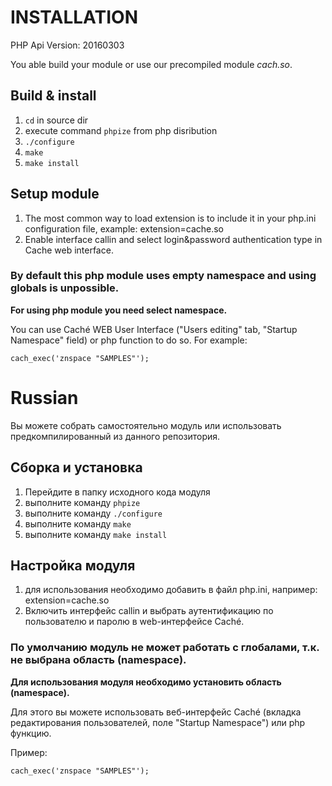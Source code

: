 # INSTALLATION

PHP Api Version:         20160303

You able build your module or use our precompiled module *cach.so*.

## Build & install
1. `cd` in source dir
2. execute command `phpize` from php disribution
3. `./configure`
4. `make`
4. `make install`

## Setup module

1. The most common way to load extension is to include it in your php.ini configuration file, example: extension=cache.so
2. Enable interface callin and select login&password authentication type in Cache web interface.

### By default this php module uses empty namespace and using globals is unpossible.
**For using php module you need select namespace.**

You can use Caché WEB User Interface ("Users editing" tab, "Startup Namespace" field)
or php function to do so.
For example:

`cach_exec('znspace "SAMPLES"');`

# Russian

Вы можете собрать самостоятельно модуль или использовать предкомпилированный из данного репозитория.

## Сборка и установка
1. Перейдите в папку исходного кода модуля
2. выполните команду `phpize`
3. выполните команду `./configure`
3. выполните команду `make`
4. выполните команду `make install`

## Настройка модуля

1. для использования необходимо добавить в файл php.ini, например: extension=cache.so
2. Включить интерфейс callin и выбрать аутентификацию по пользователю и паролю в web-интерфейсе Caché.

### По умолчанию модуль не может работать с глобалами, т.к. не выбрана область (namespace).
**Для использования модуля необходимо установить область (namespace).**

Для этого вы можете использовать веб-интерфейс Caché (вкладка редактирования пользователей, поле "Startup Namespace")
или php функцию.

Пример:

`cach_exec('znspace "SAMPLES"');`
